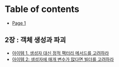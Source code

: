 # Table of contents

* [Page 1](README.md)

## 2장 : 객체 생성과 파괴

* [아이템 1. 생성자 대신 정적 팩터리 메서드를 고려하라](2/1..md)
* [아이템 2: 생성자에 매개 변수가 많다면 빌더를 고려하라](2/2.md)
